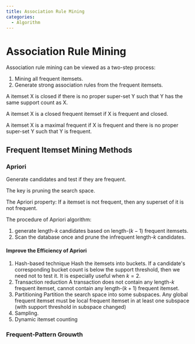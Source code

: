 ```yaml
---
title: Association Rule Mining
categories:
  - Algorithm
---
```


# Association Rule Mining

Association rule mining can be viewed as a two-step process:

1.  Mining all frequent itemsets.
2.  Generate strong association rules from the frequent itemsets.



A itemset X is closed if there is no proper super-set Y such that Y has the same support count as X.

A itemset X is a closed frequent itemset if X is frequent and closed.

A itemset X is a maximal frequent if X is frequent and there is no proper super-set Y such that Y is frequent.



## Frequent Itemset Mining Methods

### Apriori

Generate candidates and test if they are frequent. 

The key is pruning the search space.

The Apriori property: If a itemset is not frequent, then any superset of it is not frequent.

The procedure of Apriori algorithm:

1.  generate length-$k$ candidates based on length-$(k-1)$ frequent itemsets.
2.  Scan the database once and prune the infrequent length-$k$ candidates.

#### Improve the Efficiency of Apriori

1.  Hash-based technique
    Hash the itemsets into buckets. If a candidate's corresponding bucket count is below the support threshold, then we need not to test it. It is especially useful when $k=2$.
2.  Transaction reduction
    A transaction does not contain any length-$k$ frequent itemset, cannot contain any length-$(k+1)$ frequent itemset.
3.  Partitioning
    Partition the search space into some subspaces. Any global frequent itemset must be local frequent itemset in at least one subspace (with support threshold in subspace changed)
4.  Sampling.
5.  Dynamic itemset counting





### Frequent-Pattern Grouwth

